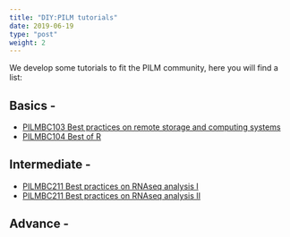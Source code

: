 ```yaml
---
title: "DIY:PILM tutorials"
date: 2019-06-19
type: "post"
weight: 2
---
```


We develop some tutorials to fit the PILM community, here you will find a list:

## Basics - 

- [PILMBC103 Best practices on remote storage and computing systems](https://pilm-bioinformatics.github.io/pilmbc103-remote-storage-and-computing/)
- [PILMBC104 Best of R](https://pilm-bioinformatics.github.io/pilmbc104-best-of-r/)

## Intermediate - 

- [PILMBC211 Best practices on RNAseq analysis I](https://pilm-bioinformatics.github.io/pilmbc211-rnaseq-i/)
- [PILMBC211 Best practices on RNAseq analysis II](https://pilm-bioinformatics.github.io/pilmbc211-rnaseq-ii/)

## Advance - 